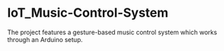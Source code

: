 # IoT_Music-Control-System
The project features a gesture-based music control system which works through an Arduino setup.

